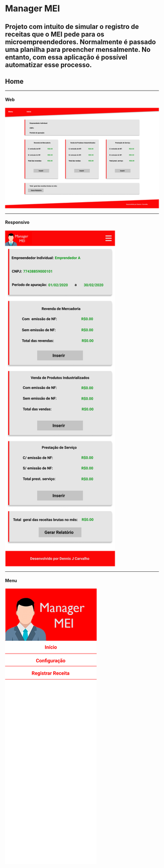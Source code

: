 # Manager MEI  


Projeto com intuito de simular o registro de receitas que o MEI pede para os microempreendedores. Normalmente é passado uma planilha para preencher mensalmente. No entanto, com essa aplicação é possível automatizar esse processo.
--------------------


## Home  
-------------------

#### Web  

<img src="././src/assets/presentation/Main Box - Web.png">  


---

#### Responsivo
<img src="./src/assets/presentation/Main Box - Manager MEI.png" width="360" height="1097">


---


#### Menu
<img src="./src/assets/presentation/Menu.png" />